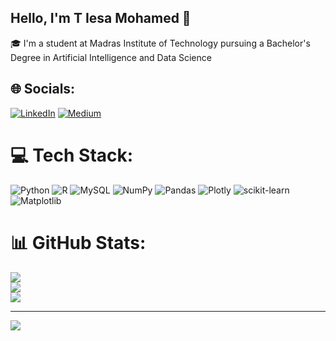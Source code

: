 ## Hello, I'm T Iesa Mohamed 👋
🎓 I'm a student at Madras Institute of Technology pursuing a Bachelor's Degree in Artificial Intelligence and Data Science 


## 🌐 Socials:
[![LinkedIn](https://img.shields.io/badge/LinkedIn-%230077B5.svg?logo=linkedin&logoColor=white)](https://linkedin.com/in/iesa-mohamed-t) [![Medium](https://img.shields.io/badge/Medium-12100E?logo=medium&logoColor=white)](https://medium.com/@iesatr) 

# 💻 Tech Stack:
![Python](https://img.shields.io/badge/python-3670A0?style=for-the-badge&logo=python&logoColor=ffdd54) ![R](https://img.shields.io/badge/r-%23276DC3.svg?style=for-the-badge&logo=r&logoColor=white) ![MySQL](https://img.shields.io/badge/mysql-4479A1.svg?style=for-the-badge&logo=mysql&logoColor=white) ![NumPy](https://img.shields.io/badge/numpy-%23013243.svg?style=for-the-badge&logo=numpy&logoColor=white) ![Pandas](https://img.shields.io/badge/pandas-%23150458.svg?style=for-the-badge&logo=pandas&logoColor=white) ![Plotly](https://img.shields.io/badge/Plotly-%233F4F75.svg?style=for-the-badge&logo=plotly&logoColor=white) ![scikit-learn](https://img.shields.io/badge/scikit--learn-%23F7931E.svg?style=for-the-badge&logo=scikit-learn&logoColor=white) ![Matplotlib](https://img.shields.io/badge/Matplotlib-%23ffffff.svg?style=for-the-badge&logo=Matplotlib&logoColor=black)
# 📊 GitHub Stats:
![](https://github-readme-stats.vercel.app/api?username=iesa04&theme=one_dark_pro&hide_border=true&include_all_commits=false&count_private=false)<br/>
![](https://github-readme-streak-stats.herokuapp.com/?user=iesa04&theme=one_dark_pro&hide_border=true)<br/>
![](https://github-readme-stats.vercel.app/api/top-langs/?username=iesa04&theme=one_dark_pro&hide_border=true&include_all_commits=false&count_private=false&layout=compact)

---
[![](https://visitcount.itsvg.in/api?id=iesa04&icon=5&color=12)](https://visitcount.itsvg.in)

<!-- Proudly created with GPRM ( https://gprm.itsvg.in ) -->
